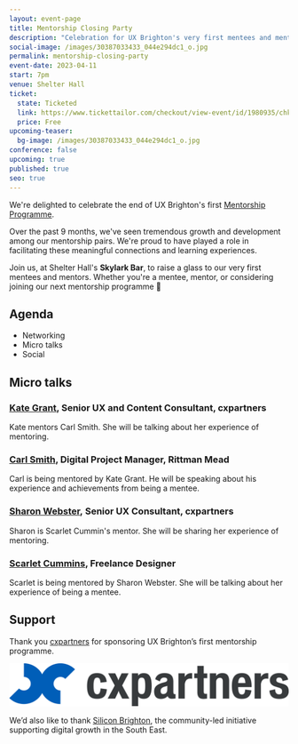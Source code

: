 ```yaml
---
layout: event-page
title: Mentorship Closing Party
description: "Celebration for UX Brighton's very first mentees and mentors. "
social-image: /images/30387033433_044e294dc1_o.jpg
permalink: mentorship-closing-party
event-date: 2023-04-11
start: 7pm
venue: Shelter Hall
ticket:
  state: Ticketed
  link: https://www.tickettailor.com/checkout/view-event/id/1980935/chk/c033/?modal_widget=true&widget=true
  price: Free
upcoming-teaser:
  bg-image: /images/30387033433_044e294dc1_o.jpg
conference: false
upcoming: true
published: true
seo: true
---
```

We're delighted to celebrate the end of UX Brighton's first [Mentorship Programme](https://uxbri.org/mentorship).

Over the past 9 months, we've seen tremendous growth and development among our mentorship pairs. We're proud to have played a role in facilitating these meaningful connections and learning experiences.

Join us, at Shelter Hall's **Skylark Bar**, to raise a glass to our very first mentees and mentors. Whether you're a mentee, mentor, or considering joining our next mentorship programme 🥂

## Agenda

* Networking
* Micro talks
* Social

## Micro talks

### [Kate Grant,](https://www.linkedin.com/in/katiegrant/) Senior UX and Content Consultant, cxpartners 

Kate mentors Carl Smith. She will be talking about her experience of mentoring.

### [Carl Smith](https://www.linkedin.com/in/carl-smith-58402b26/), Digital Project Manager, Rittman Mead

Carl is being mentored by Kate Grant. He will be speaking about his experience and achievements from being a mentee.

### [Sharon Webster](https://www.linkedin.com/in/sharon-webster-ux/), Senior UX Consultant, cxpartners 

Sharon is Scarlet Cummin's mentor. She will be sharing her experience of mentoring.

### [Scarlet Cummins](https://www.linkedin.com/in/scarletcummins/), Freelance Designer

Scarlet is being mentored by Sharon Webster. She will be talking about her experience of being a mentee.

## Support

Thank you [cxpartners](https://www.cxpartners.co.uk/) for sponsoring UX Brighton’s first mentorship programme.

<img src="/images/cxpartners_logo_blue-black-1-.png" alt="cxpartners logo" class="image-align-left"/>

We’d also like to thank [Silicon Brighton](https://siliconbrighton.com/), the community-led initiative supporting digital growth in the South East.